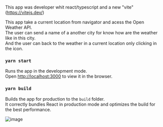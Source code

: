 This app was developer whit react/typescript and a new "vite"(https://vitejs.dev/)

This app take a current location from navigator and acess the Open Weather API. \
The user can send a name of a another city for know how are the weather like in this city. \
And the user can back to the weather in a current location only clicking in the icon.

### `yarn start`

Runs the app in the development mode.\
Open [http://localhost:3000](http://localhost:3000) to view it in the browser.

### `yarn build`

Builds the app for production to the `build` folder.\
It correctly bundles React in production mode and optimizes the build for the best performance.

![image](https://user-images.githubusercontent.com/54076518/163069356-709c47dc-d32d-4d59-9d90-2a4b586c04a2.png)

